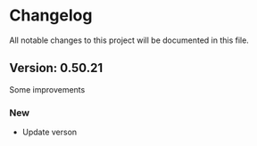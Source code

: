 # Changelog

All notable changes to this project will be documented in this file.

## Version: 0.50.21
Some improvements

### New
 - Update verson



